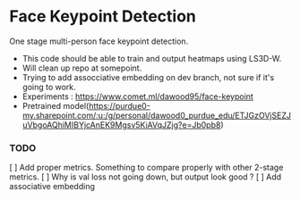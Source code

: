 # Face Keypoint Detection

One stage multi-person face keypoint detection.

- This code should be able to train and output heatmaps using LS3D-W. 
- Will clean up repo at somepoint.
- Trying to add assocciative embedding on dev branch, not sure if it's going to work. 
- Experiments : https://www.comet.ml/dawood95/face-keypoint
- Pretrained model(https://purdue0-my.sharepoint.com/:u:/g/personal/dawood0_purdue_edu/ETJGzOVjSEZJuVbgoAQhiMIBYjcAnEK9Mgsv5KiAVqJZjg?e=Jb0pb8)

### TODO
[ ] Add proper metrics. Something to compare properly with other 2-stage metrics.
[ ] Why is val loss not going down, but output look good ?
[ ] Add associative embedding 
